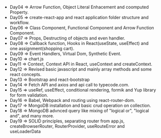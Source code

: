 - Day04 => Arrow Function, Object Literal Enhacement and coomputed Property.
- Day05 => create-react-app and react application folder structure and workflow.
- Day06 => Class Component, Functional Component and Arrow Function Component.
- Day07 => Props, Destructing of objects and even handler.
- Day08 => Callback function, Hooks in React(useState, useEffect) and one assignment(shopping cart).
- Day09 => Event Handlers, Virtual Dom, Synthetic Event.
- Day10 => chart.js
- Day11 => Context, Context API in React, useContext and createContext.
- Day12 => Revised basic javascript and mainly array methods and some react concepts.
- Day13 => Bootstrap and react-bootstrap
- Day14 => Fetch API and axios and api call to typecode.com.
- Day15 => useRef, useEffect, conditional rendering, formik and Yup library for form validation.
- Day16 => Babel, Webpack and routing using react-router-dom.
- Day17 => MongoDB installation and basic crud operation on collection.
- Day18 => MongoDB advnced query like mixing of "logical or", "logical and", and many more.
- Day19 => SOLID principles, separating router from app.js, createBrowserRouter, RouterProvider, useRouteError and useLoaderData
